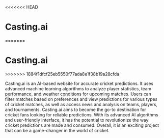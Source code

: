 <<<<<<< HEAD
# Casting.ai
=======
<H1>Casting.ai</H1>
>>>>>>> 1884f1dfcf25eb5550f77ada8e1f38b19a28cfda

Casting.ai is an AI-based website for accurate cricket predictions. It uses advanced machine learning algorithms to analyze player statistics, team performance, and weather conditions for upcoming matches. Users can filter matches based on preferences and view predictions for various types of cricket matches, as well as access news and analysis on teams, players, and tournaments. Casting.ai aims to become the go-to destination for cricket fans looking for reliable predictions. With its advanced AI algorithms and user-friendly interface, it has the potential to revolutionize the way cricket predictions are made and consumed. Overall, it is an exciting project that can be a game-changer in the world of cricket.
